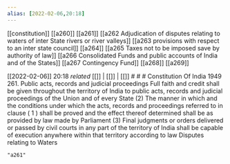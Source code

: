 ```yaml
---
alias: [2022-02-06,20:18]
---
```

[[constitution]] [[a260]] [[a261]] [[a262 Adjudication of disputes relating to waters of inter State rivers or river valleys]] [[a263 provisions with respect to an inter state council]] [[a264]] [[a265 Taxes not to be imposed save by authority of law]] [[a266 Consolidated Funds and public accounts of India and of the States]] [[a267 Contingency Fund]] [[a268]] [[a269]]

[[2022-02-06]] 20:18 _related_ [[]] | [[]] | [[]] # # #
Constitution Of India 1949
261. Public acts, records and judicial proceedings Full faith and credit shall be given throughout the territory of India to public acts, records and judicial proceedings of the Union and of every State
(2) The manner in which and the conditions under which the acts, records and proceedings referred to in clause ( 1 ) shall be proved and the effect thereof determined shall be as provided by law made by Parliament
(3) Final judgments or orders delivered or passed by civil courts in any part of the territory of India shall be capable of execution anywhere within that territory according to law Disputes relating to Waters

```query
"a261"
```